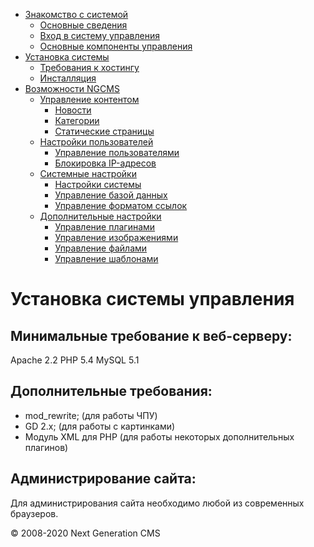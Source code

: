 -   [Знакомство с системой]()
    -   [Основные сведения](about.html)
    -   [Вход в систему управления](enter.html)
    -   [Основные компоненты управления](components.html)
-   [Установка системы]()
    -   [Требования к хостингу](hosting.html)
    -   [Инсталляция](installation.html)
-   [Возможности NGCMS]()
    -   [Управление контентом]()
        -   [Новости](news.html)
        -   [Категории](catigories.html)
        -   [Статические страницы](static.html)
    -   [Настройки пользователей]()
        -   [Управление пользователями](users.html)
        -   [Блокировка IP-адресов](ipban.html)
    -   [Системные настройки]()
        -   [Настройки системы](config.html)
        -   [Управление базой данных](dbo.html)
        -   [Управление форматом ссылок](urls.html)
    -   [Дополнительные настройки]()
        -   [Управление плагинами](plugins.html)
        -   [Управление изображениями](images.html)
        -   [Управление файлами](files.html)
        -   [Управление шаблонами](templates.html)

Установка системы управления
============================

Минимальные требование к веб-серверу:
-------------------------------------

Apache 2.2
 PHP 5.4
 MySQL 5.1

Дополнительные требования:
--------------------------

-   mod\_rewrite; (для работы ЧПУ)
-   GD 2.x; (для работы с картинками)
-   Модуль XML для PHP (для работы некоторых дополнительных плагинов)

Администрирование сайта:
------------------------

Для администрирования сайта необходимо любой из современных браузеров.

© 2008-2020 Next Generation CMS
